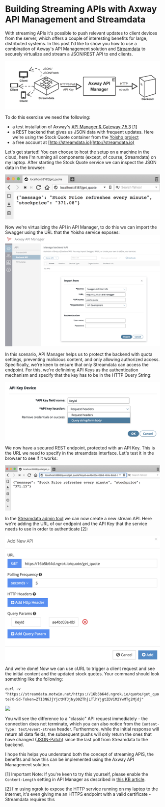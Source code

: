 # Building Streaming APIs with Axway API Management and Streamdata

With streaming APIs it's possible to push relevant updates to client devices from the server, which offers a couple of interesting benefits for large, distributed systems. In this post I'd like to show you how to use a combination of Axway's API Management solution and [Streamdata](streamdata.io) to securely virtualize and stream a JSON/REST API to end clients.

![](https://raw.githubusercontent.com/u1i/articles/master/axway_api_streaming/setup.png)


To do this exercise we need the following:

* a test installation of Axway's [API Manager & Gateway 7.5.3](https://www.axway.com/en/enterprise-solutions/api-management-plus) [1]
* a REST backend that gives us JSON data with frequent updates. Here we're using the Stock Quote container from the [Yoisho project](https://github.com/u1i/yoisho)
* a free account at [http://streamdata.io](http://streamdata.io)

Let's get started! You can choose to host the setup on a machine in the cloud, here I'm running all components (except, of course, Streamdata) on my laptop. After starting the Stock Quote service we can inspect the JSON data in the browser:  

![](https://raw.githubusercontent.com/u1i/articles/master/axway_api_streaming/01-localquote.png)

Now we're virtualizing the API in API Manager, to do this we can import the Swagger using the URL that the Yoisho service exposes:
![](https://raw.githubusercontent.com/u1i/articles/master/axway_api_streaming/03_import_swagger.png)

In this scenario, API Manager helps us to protect the backend with quota settings, preventing malicious content, and only allowing authorized access. Specifically, we're keen to ensure that only Streamdata can access the endpoint. For this, we're definining API Keys as the authentication mechanism and specify that the key has to be in the HTTP Query String:

![](https://raw.githubusercontent.com/u1i/articles/master/axway_api_streaming/05_add_API_keys.png)

We now have a secured REST endpoint, protected with an API Key. This is the URL we need to specify in the streamdata interface. Let's test it in the browser to see if it works:

![](https://raw.githubusercontent.com/u1i/articles/master/axway_api_streaming/06_virt_quote_with_key.png)

In the [Streamdata admin tool](https://portal.streamdata.io/?_ga=2.9625269.1899764506.1516547906-820332238.1511881229#/app/1d53bf8b-95ee-4a72-aed8-b4d94f55386a/getting-started) we can now create a new stream API. Here we're adding the URL of our endpoint and the API Key that the service needs to use in order to authenticate [2]:

![](https://raw.githubusercontent.com/u1i/articles/master/axway_api_streaming/08_define_streamdata_API_with_key.png)

And we're done! Now we can use cURL to trigger a client request and see the initial content and the updated stock quotes. Your command should look something like the following:

`curl -v "https://streamdata.motwin.net/https://16b5b64d.ngrok.io/quote/get_quote?X-Sd-Token=ZTI3NGJjYjctMTJjNy00ZThjLTlhYjgtZDViM2YwMTg2Mjdj"`

![](https://raw.githubusercontent.com/u1i/articles/master/axway_api_streaming/09_curl.png)

You will see the difference to a "classic" API request immediately - the connection does not terminate, which you can also notice from the `Content-Type: text/event-stream` header. Furthermore, while the initial response will return all data fields, the subsequent pushs will only return the ones that have changed ([JSON-Patch](http://jsonpatch.com/)) since the last poll from Streamdata to the backend.

I hope this helps you understand both the concept of streaming APIS, the benefits and how this can be implemented using the Axway API Management solution.

[1] Important Note: If you're keen to try this yourself, please enable the `Content-Length` setting in API Manager as described in [this KB article](https://support.axway.com/kb/163662/language/en).

[2] I'm using [ngrok](https://ngrok.com/) to expose the HTTP service running on my laptop to the internet, it's even giving me an HTTPS endpoint with a valid certificate - Streamdata requires this
